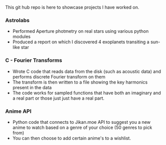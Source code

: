 This git hub repo is here to showcase projects I have worked on.  

### Astrolabs 
- Performed Aperture photmetry on real stars using various python modules
- Produced a report on which I discovered 4 exoplanets transiting a sun-like star

### C - Fourier Transforms 
- Wrote C code that reads data from the disk (such as acoustic data) and performs discrete Fourier transform on them
- The transform is then written to a file showing the key harmonics present in the data 
- The code works for sampled functions that have both an imaginary and a real part or those just just have a real part.

### Anime API
- Python code that connects to Jikan.moe API to suggest you a new anime to watch based on a genre of your choice (50 genres to pick from)
- You can then choose to add certain anime's to a wishlist. 
